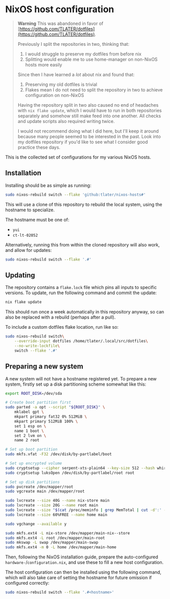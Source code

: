 # NixOS host configuration

> **Warning**
> This was abandoned in favor of [https://github.com/TLATER/dotfiles](https://github.com/TLATER/dotfiles).
>
> Previously I split the repositories in two, thinking that:
>   1. I would struggle to preserve my dotfiles from before nix
>   2. Splitting would enable me to use home-manager on non-NixOS hosts more easily
>
> Since then I have learned a *lot* about nix and found that:
>   1. Preserving my old dotfiles is trivial
>   2. Flakes mean I do not need to split the repository in two to achieve configuration on non-NixOS
>
> Having the repository split in two also caused no end of headaches
> with `nix flake update`, which I would have to run in both
> repositories separately and somehow still make feed into one
> another. All checks and update scripts also required writing twice.
>
> I would not recommend doing what I did here, but I'll keep it around
> because many people seemed to be interested in the past. Look into
> my dotfiles repository if you'd like to see what I consider good
> practice these days.

This is the collected set of configurations for my various NixOS
hosts.

## Installation

Installing should be as simple as running:

```bash
sudo nixos-rebuild switch --flake 'github:tlater/nixos-hosts#'
```

This will use a clone of this repository to rebuild the local system,
using the hostname to specialize.

The hostname must be one of:

- `yui`
- `ct-lt-02052`

Alternatively, running this from within the cloned repository will
also work, and allow for updates:

```bash
sudo nixos-rebuild switch --flake '.#'
```

## Updating

The repository contains a `flake.lock` file which pins all inputs to
specific versions. To update, run the following command and commit the
update:

```bash
nix flake update
```

This should run once a week automatically in this repository anyway,
so can also be replaced with a rebuild (perhaps after a pull).

To include a custom dotfiles flake location, run like so:

```bash
sudo nixos-rebuild switch\
    --override-input dotfiles /home/tlater/.local/src/dotfiles\
    --no-write-lockfile\
    switch --flake '.#'
```

## Preparing a new system

A new system will not have a hostname registered yet. To prepare a new
system, firstly set up a disk partitioning scheme somewhat like this:

```bash
export ROOT_DISK=/dev/sda

# Create boot partition first
sudo parted -a opt --script "${ROOT_DISK}" \
    mklabel gpt \
    mkpart primary fat32 0% 512MiB \
    mkpart primary 512MiB 100% \
    set 1 esp on \
    name 1 boot \
    set 2 lvm on \
    name 2 root

# Set up boot partition
sudo mkfs.vfat -F32 /dev/disk/by-partlabel/boot

# Set up encrypted volume
sudo cryptsetup --cipher serpent-xts-plain64 --key-size 512 --hash whirlpool luksFormat /dev/disk/by-partlabel/root
sudo cryptsetup luksOpen /dev/disk/by-partlabel/root root

# Set up disk partitions
sudo pvcreate /dev/mapper/root
sudo vgcreate main /dev/mapper/root

sudo lvcreate --size 40G --name nix-store main
sudo lvcreate --size 20G --name root main
sudo lvcreate --size "$(cat /proc/meminfo | grep MemTotal | cut -d':' -f2 | sed 's/ //g')" --name swap main
sudo lvcreate --size 60%FREE --name home main

sudo vgchange --available y

sudo mkfs.ext4 -L nix-store /dev/mapper/main-nix--store
sudo mkfs.ext4 -L root /dev/mapper/main-root
sudo mkswap -L swap /dev/mapper/main-swap
sudo mkfs.ext4 -m 0 -L home /dev/mapper/main-home
```

Then, following the NixOS installation guide, prepare the
auto-configured `hardware-`/`configuration.nix`, and use these to fill
a new host configuration.

The host configuration can then be installed using the following
command, which will also take care of setting the hostname for future
omission if configured correctly:

```bash
sudo nixos-rebuild switch --flake '.#<hostname>'
```
